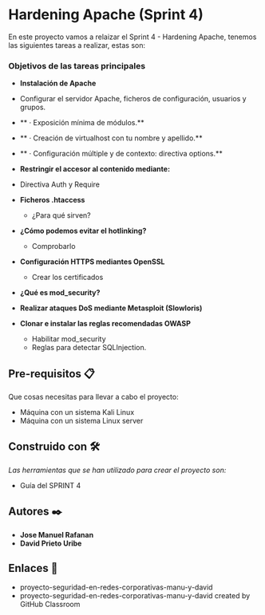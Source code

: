 # Hardening Apache (Sprint 4)

En este proyecto vamos a relaizar el Sprint 4 - Hardening Apache, tenemos las siguientes tareas a realizar, estas son:

### Objetivos de las tareas principales  ###

* **Instalación de Apache** 

 - Configurar el servidor Apache, ficheros de configuración, usuarios y grupos.
 
* ** · Exposición mínima de módulos.**

* ** · Creación de virtualhost con tu nombre y apellido.**

* ** · Configuración múltiple y de contexto: directiva options.**
 
 * **Restringir el accesor al contenido mediante:**
 
 - Directiva Auth y Require

* **Ficheros .htaccess**

   - ¿Para qué sirven?
   
* **¿Cómo podemos evitar el hotlinking?**

   - Comprobarlo
   
* **Configuración HTTPS mediantes OpenSSL**

   - Crear los certificados

* **¿Qué es mod_security?**

* **Realizar ataques DoS mediante Metasploit (Slowloris)**

* **Clonar e instalar las reglas recomendadas OWASP**

   - Habilitar mod_security
   - Reglas para detectar SQLInjection.


## Pre-requisitos 📋
Que cosas necesitas para llevar a cabo el proyecto:

* Máquina con un sistema Kali Linux
* Máquina con un sistema Linux server

## Construido con 🛠️

_Las herramientas que se han utilizado para crear el proyecto son:_

* Guía del SPRINT 4

## Autores ✒️

* **Jose Manuel Rafanan** 
* **David Prieto Uribe**

## Enlaces  📖

* proyecto-seguridad-en-redes-corporativas-manu-y-david
* proyecto-seguridad-en-redes-corporativas-manu-y-david created by GitHub Classroom
